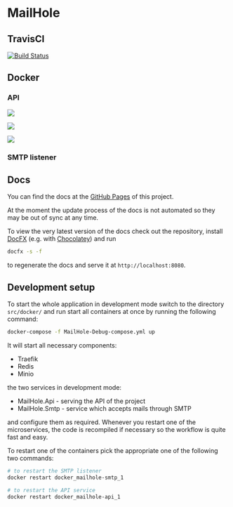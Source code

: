 # MailHole

## TravisCI

[![Build Status](https://travis-ci.org/baez90/MailHole.svg?branch=master)](https://travis-ci.org/baez90/MailHole)

## Docker

### API

[![](https://images.microbadger.com/badges/image/baez90/mailhole-api.svg)](https://microbadger.com/images/baez90/mailhole-api "Details")

[![](https://images.microbadger.com/badges/version/baez90/mailhole-api.svg)](https://microbadger.com/images/baez90/mailhole-api "Details")

[![](https://images.microbadger.com/badges/commit/baez90/mailhole-api.svg)](https://microbadger.com/images/baez90/mailhole-api "Details")

### SMTP listener



## Docs

You can find the docs at the [GitHub Pages](https://baez90.github.io/MailHole) of this project.

At the moment the update process of the docs is not automated so they may be out of sync at any time.

To view the very latest version of the docs check out the repository, install [DocFX](https://dotnet.github.io/docfx/) (e.g. with [Chocolatey](https://chocolatey.org)) and run

```bash
docfx -s -f
```

to regenerate the docs and serve it at `http://localhost:8080`.

## Development setup

To start the whole application in development mode switch to the directory `src/docker/` and run start all containers at once by running the following command:

```bash
docker-compose -f MailHole-Debug-compose.yml up
```

It will start all necessary components:

* Traefik
* Redis
* Minio

the two services in development mode:

* MailHole.Api - serving the API of the project
* MailHole.Smtp - service which accepts mails through SMTP

and configure them as required.
Whenever you restart one of the microservices, the code is recompiled if necessary so the workflow is quite fast and easy.

To restart one of the containers pick the appropriate one of the following two commands:

```bash
# to restart the SMTP listener
docker restart docker_mailhole-smtp_1

# to restart the API service
docker restart docker_mailhole-api_1
```